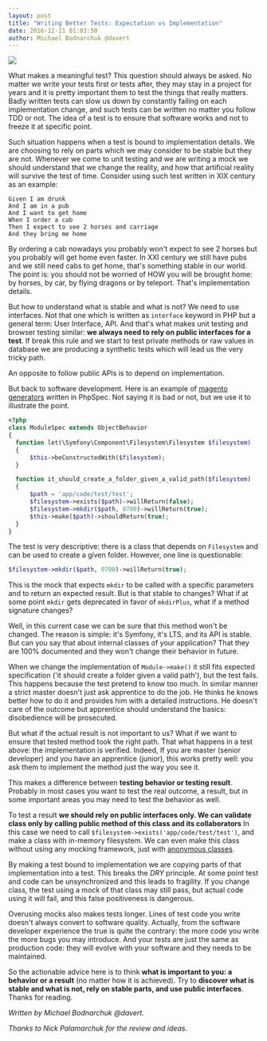 ```yaml
---
layout: post
title: "Writing Better Tests: Expectation vs Implementation"
date: 2016-12-21 01:03:50
author: Michael Bodnarchuk @davert
---
```



![](/images/car_test.jpg)

What makes a meaningful test? This question should always be asked. No matter we write your tests first or tests after, they may stay in a project for years and it is pretty important them to test the things that really matters. Badly written tests can slow us down by constantly failing on each implementation change, and such tests can be written no matter you follow TDD or not. The idea of a test is to ensure that software works and not to freeze it at specific point.

Such situation happens when a test is bound to implementation details. We are choosing to rely on parts which we may consider to be stable but they are not. Whenever we come to unit testing and we are writing a mock we should understand that we change the reality, and how that artificial reality will survive the test of time. Consider using such test written in XIX century as an example: 

```gherkin
Given I am drunk 
And I am in a pub
And I want to get home
When I order a cab
Then I expect to see 2 horses and carriage
And they bring me home
```

By ordering a cab nowadays you probably won't expect to see 2 horses but you probably will get home even faster. In XXI century we still have pubs and we still need cabs to get home, that's something stable in our world. The point is: you should not be worried of HOW you will be brought home: by horses, by car, by flying dragons or by teleport. That's implementation details.

But how to understand what is stable and what is not? We need to use interfaces. Not that one which is written as `interface` keyword in PHP but a general term: User Interface, API. And that's what makes unit testing and browser testing similar: **we always need to rely on public interfaces for a test**. If break this rule and we start to test private methods or raw values in database we are producing a synthetic tests which will lead us the very tricky path. 

An opposite to follow public APIs is to depend on implementation. 

But back to software development. Here is an example of [magento generators](https://github.com/jamescowie/magento2-generators/blob/develop/spec/Generators/Type/ModuleSpec.php) written in PhpSpec. Not saying it is bad or not, but we use it to illustrate the point.

```php
<?php
class ModuleSpec extends ObjectBehavior
{
  function let(\Symfony\Component\Filesystem\Filesystem $filesystem)
  {
      $this->beConstructedWith($filesystem);
  }

  function it_should_create_a_folder_given_a_valid_path($filesystem)
  {
      $path = 'app/code/test/test';
      $filesystem->exists($path)->willReturn(false);
      $filesystem->mkdir($path, 0700)->willReturn(true);
      $this->make($path)->shouldReturn(true);
  }
}
```

The test is very descriptive: there is a class that depends on `Filesystem` and can be used to create a given folder. However, one line is questionable:

```php
$filesystem->mkdir($path, 0700)->willReturn(true);
```

This is the mock that expects `mkdir` to be called with a specific parameters and to return an expected result. 
But is that stable to changes? What if at some point `mkdir` gets deprecated in favor of `mkdirPlus`, what if a method signature changes? 

Well, in this current case we can be sure that this method won't be changed. The reason is simple: it's Symfony, it's LTS, and its API is stable. But can you say that about internal classes of your application? That they are 100% documented and they won't change their behavior in future. 

When we change the implementation of `Module->make()` it still fits expected specification ('it should create a folder given a valid path'), but the test fails. This happens because the test pretend to know too much. In similar manner a strict master doesn't just ask apprentice to do the job. He thinks he knows better how to do it and provides him with a detailed instructions. He doesn't care of the outcome but apprentice should understand the basics: disobedience will be prosecuted.

But what if the actual result is not important to us? What if we want to ensure that tested method took the right path. That what happens in a test above: the implementation is verified. Indeed, If you are master (senior developer) and you have an apprentice (junior), this works pretty well: you ask them to implement the method just the way you see it. 

This makes a difference between **testing behavior or testing result**. Probably in most cases you want to test the real outcome, a result, but in some important areas you may need to test the behavior as well.

To test a result **we should rely on public interfaces only. We can validate class only by calling public method of this class and its collaborators**
In this case we need to call `$filesystem->exists('app/code/test/test')`, and make a class with in-memory filesystem. We can even make this class without using any mocking framework, just with [anonymous classes](http://php.net/manual/en/language.oop5.anonymous.php).

By making a test bound to implementation we are copying parts of that implementation into a test. This breaks the *DRY* principle. At some point test and code can be unsynchronized and this leads to fragility. If you change class, the test using a mock of that class may still pass, but actual code using it will fail, and this false positiveness is dangerous.


Overusing mocks also makes tests longer. Lines of test code you write doesn't always convert to software quality. Actually, from the software developer experience the true is quite the contrary: the more code you write the more bugs you may introduce. And your tests are just the same as production code: they will evolve with your software and they needs to be maintained.

So the actionable advice here is to think **what is important to you: a behavior or a result** (no matter how it is achieved). Try to **discover what is stable and what is not, rely on stable parts, and use public interfaces**. Thanks for reading. 


*Written by Michael Bodnarchuk @davert.*

*Thanks to Nick Palamarchuk for the review and ideas.*
